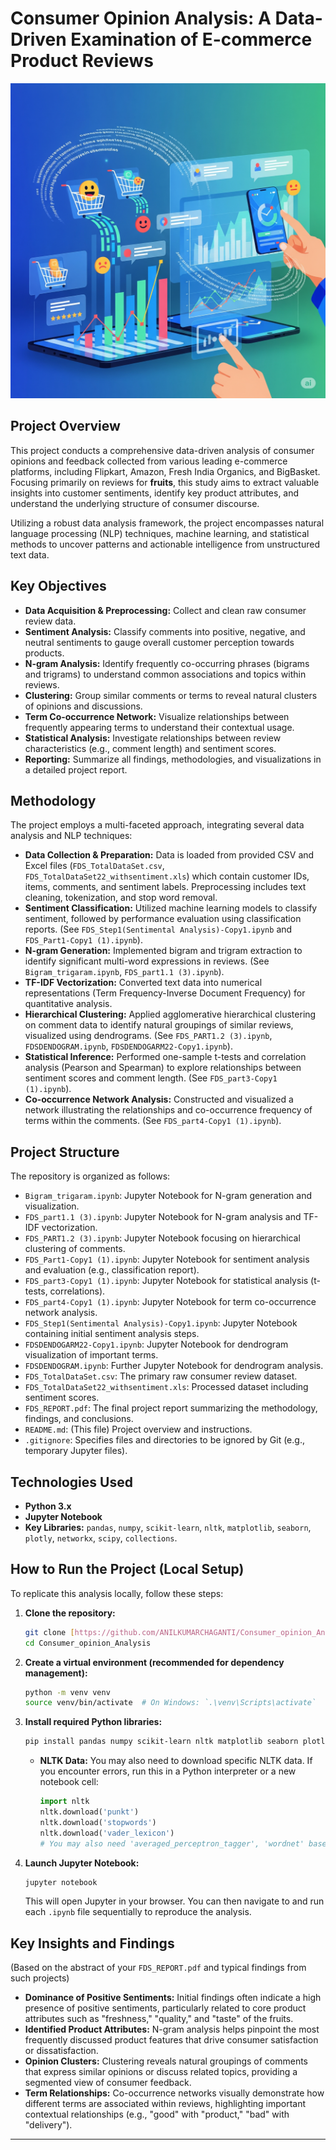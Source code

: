 # Consumer Opinion Analysis: A Data-Driven Examination of E-commerce Product Reviews
![Project Overview](iMAGE22.png)
## Project Overview

This project conducts a comprehensive data-driven analysis of consumer opinions and feedback collected from various leading e-commerce platforms, including Flipkart, Amazon, Fresh India Organics, and BigBasket. Focusing primarily on reviews for **fruits**, this study aims to extract valuable insights into customer sentiments, identify key product attributes, and understand the underlying structure of consumer discourse.

Utilizing a robust data analysis framework, the project encompasses natural language processing (NLP) techniques, machine learning, and statistical methods to uncover patterns and actionable intelligence from unstructured text data.

## Key Objectives

* **Data Acquisition & Preprocessing:** Collect and clean raw consumer review data.
* **Sentiment Analysis:** Classify comments into positive, negative, and neutral sentiments to gauge overall customer perception towards products.
* **N-gram Analysis:** Identify frequently co-occurring phrases (bigrams and trigrams) to understand common associations and topics within reviews.
* **Clustering:** Group similar comments or terms to reveal natural clusters of opinions and discussions.
* **Term Co-occurrence Network:** Visualize relationships between frequently appearing terms to understand their contextual usage.
* **Statistical Analysis:** Investigate relationships between review characteristics (e.g., comment length) and sentiment scores.
* **Reporting:** Summarize all findings, methodologies, and visualizations in a detailed project report.

## Methodology

The project employs a multi-faceted approach, integrating several data analysis and NLP techniques:

* **Data Collection & Preparation:** Data is loaded from provided CSV and Excel files (`FDS_TotalDataSet.csv`, `FDS_TotalDataSet22_withsentiment.xls`) which contain customer IDs, items, comments, and sentiment labels. Preprocessing includes text cleaning, tokenization, and stop word removal.
* **Sentiment Classification:** Utilized machine learning models to classify sentiment, followed by performance evaluation using classification reports. (See `FDS_Step1(Sentimental Analysis)-Copy1.ipynb` and `FDS_Part1-Copy1 (1).ipynb`).
* **N-gram Generation:** Implemented bigram and trigram extraction to identify significant multi-word expressions in reviews. (See `Bigram_trigaram.ipynb`, `FDS_part1.1 (3).ipynb`).
* **TF-IDF Vectorization:** Converted text data into numerical representations (Term Frequency-Inverse Document Frequency) for quantitative analysis.
* **Hierarchical Clustering:** Applied agglomerative hierarchical clustering on comment data to identify natural groupings of similar reviews, visualized using dendrograms. (See `FDS_PART1.2 (3).ipynb`, `FDSDENDOGRAM.ipynb`, `FDSDENDOGARM22-Copy1.ipynb`).
* **Statistical Inference:** Performed one-sample t-tests and correlation analysis (Pearson and Spearman) to explore relationships between sentiment scores and comment length. (See `FDS_part3-Copy1 (1).ipynb`).
* **Co-occurrence Network Analysis:** Constructed and visualized a network illustrating the relationships and co-occurrence frequency of terms within the comments. (See `FDS_part4-Copy1 (1).ipynb`).

## Project Structure

The repository is organized as follows:

* `Bigram_trigaram.ipynb`: Jupyter Notebook for N-gram generation and visualization.
* `FDS_part1.1 (3).ipynb`: Jupyter Notebook for N-gram analysis and TF-IDF vectorization.
* `FDS_PART1.2 (3).ipynb`: Jupyter Notebook focusing on hierarchical clustering of comments.
* `FDS_Part1-Copy1 (1).ipynb`: Jupyter Notebook for sentiment analysis and evaluation (e.g., classification report).
* `FDS_part3-Copy1 (1).ipynb`: Jupyter Notebook for statistical analysis (t-tests, correlations).
* `FDS_part4-Copy1 (1).ipynb`: Jupyter Notebook for term co-occurrence network analysis.
* `FDS_Step1(Sentimental Analysis)-Copy1.ipynb`: Jupyter Notebook containing initial sentiment analysis steps.
* `FDSDENDOGARM22-Copy1.ipynb`: Jupyter Notebook for dendrogram visualization of important terms.
* `FDSDENDOGRAM.ipynb`: Further Jupyter Notebook for dendrogram analysis.
* `FDS_TotalDataSet.csv`: The primary raw consumer review dataset.
* `FDS_TotalDataSet22_withsentiment.xls`: Processed dataset including sentiment scores.
* `FDS_REPORT.pdf`: The final project report summarizing the methodology, findings, and conclusions.
* `README.md`: (This file) Project overview and instructions.
* `.gitignore`: Specifies files and directories to be ignored by Git (e.g., temporary Jupyter files).

## Technologies Used

* **Python 3.x**
* **Jupyter Notebook**
* **Key Libraries:** `pandas`, `numpy`, `scikit-learn`, `nltk`, `matplotlib`, `seaborn`, `plotly`, `networkx`, `scipy`, `collections`.

## How to Run the Project (Local Setup)

To replicate this analysis locally, follow these steps:

1.  **Clone the repository:**
    ```bash
    git clone [https://github.com/ANILKUMARCHAGANTI/Consumer_opinion_Analysis.git](https://github.com/ANILKUMARCHAGANTI/Consumer_opinion_Analysis.git)
    cd Consumer_opinion_Analysis
    ```
2.  **Create a virtual environment (recommended for dependency management):**
    ```bash
    python -m venv venv
    source venv/bin/activate  # On Windows: `.\venv\Scripts\activate`
    ```
3.  **Install required Python libraries:**
    ```bash
    pip install pandas numpy scikit-learn nltk matplotlib seaborn plotly networkx
    ```
    * **NLTK Data:** You may also need to download specific NLTK data. If you encounter errors, run this in a Python interpreter or a new notebook cell:
        ```python
        import nltk
        nltk.download('punkt')
        nltk.download('stopwords')
        nltk.download('vader_lexicon')
        # You may also need 'averaged_perceptron_tagger', 'wordnet' based on specific notebooks
        ```
4.  **Launch Jupyter Notebook:**
    ```bash
    jupyter notebook
    ```
    This will open Jupyter in your browser. You can then navigate to and run each `.ipynb` file sequentially to reproduce the analysis.

## Key Insights and Findings

(Based on the abstract of your `FDS_REPORT.pdf` and typical findings from such projects)

* **Dominance of Positive Sentiments:** Initial findings often indicate a high presence of positive sentiments, particularly related to core product attributes such as "freshness," "quality," and "taste" of the fruits.
* **Identified Product Attributes:** N-gram analysis helps pinpoint the most frequently discussed product features that drive consumer satisfaction or dissatisfaction.
* **Opinion Clusters:** Clustering reveals natural groupings of comments that express similar opinions or discuss related topics, providing a segmented view of consumer feedback.
* **Term Relationships:** Co-occurrence networks visually demonstrate how different terms are associated within reviews, highlighting important contextual relationships (e.g., "good" with "product," "bad" with "delivery").

---
